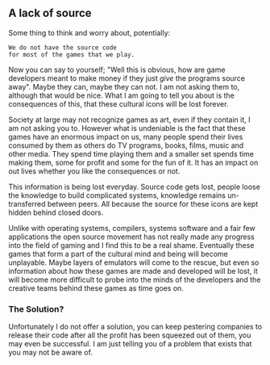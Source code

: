 ## A lack of source

Some thing to think and worry about, potentially:

    We do not have the source code 
    for most of the games that we play.

Now you can say to yourself; "Well this is obvious, how are game developers
meant to make money if they just *give* the programs source away". Maybe they
can, maybe they can not. I am not asking them to, although that would be nice.
What I am going to tell you about is the consequences of this, that these
cultural icons will be lost forever. 

Society at large may not recognize games as art, even if they contain it, I am
not asking you to. However what is undeniable is the fact that these games have
an enormous impact on us, many people spend their lives consumed by them as
others do TV programs, books, films, music and other media. They spend time
playing them and a smaller set spends time making them, some for profit and some
for the fun of it. It has an impact on out lives whether you like the
consequences or not. 

This information is being lost everyday. Source code gets lost, people loose the
knowledge to build complicated systems, knowledge remains un-transferred between
peers. All because the source for these icons are kept hidden behind closed
doors. 

Unlike with operating systems, compilers, systems software and a fair few
applications the open source movement has not really made any progress into the
field of gaming and I find this to be a real shame. Eventually these games that
form a part of the cultural mind and being will become unplayable. Maybe layers
of emulators will come to the rescue, but even so information about how these
games are made and developed will be lost, it will become more difficult to
probe into the minds of the developers and the creative teams behind these games
as time goes on.

### The Solution?

Unfortunately I do not offer a solution, you can keep pestering companies to
release their code after all the profit has been squeezed out of them, you may
even be successful. I am just telling you of a problem that exists that you may
not be aware of.

